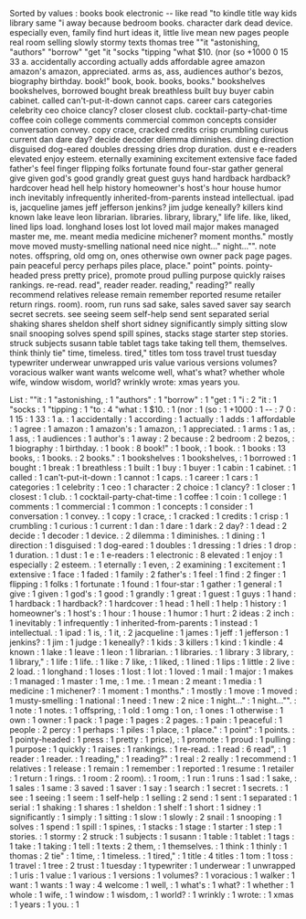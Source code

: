 Sorted by values :
books book electronic -- like read "to kindle title way kids library same "i away because bedroom books. character dark dead device. especially even, family find hurt ideas it, little live mean new pages people real room selling slowly stormy texts thomas tree ""it "astonishing, "authors" "borrow" "get "it "socks "tipping "what $10. (nor (so +1000 0 15 33 a. accidentally according actually adds affordable agree amazon amazon's amazon, appreciated. arms as, ass, audiences author's bezos, biography birthday. book!" book, book. books, books." bookshelves bookshelves, borrowed bought break breathless built buy buyer cabin cabinet. called can't-put-it-down cannot caps. career cars categories celebrity ceo choice clancy? closer closest club. cocktail-party-chat-time coffee coin college comments commercial common concepts consider conversation convey. copy crace, cracked credits crisp crumbling curious current dan dare day? decide decoder dilemma diminishes. dining direction disguised dog-eared doubles dressing dries drop duration. dust e e-readers elevated enjoy esteem. eternally examining excitement extensive face faded father's feel finger flipping folks fortunate found four-star gather general give given god's good grandly great guest guys hand hardback hardback? hardcover head hell help history homeowner's host's hour house humor inch inevitably infrequently inherited-from-parents instead intellectual. ipad is, jacqueline james jeff jefferson jenkins? jim judge keneally? killers kind known lake leave leon librarian. libraries. library, library," life life. like, liked, lined lips load. longhand loses lost lot loved mail major makes managed master me, me. meant media medicine michener? moment months." mostly move moved musty-smelling national need nice night..." night..."". note notes. offspring, old omg on, ones otherwise own owner pack page pages. pain peaceful percy perhaps piles place, place." point" points. pointy-headed press pretty price), promote proud pulling purpose quickly raises rankings. re-read. read", reader reader. reading," reading?" really recommend relatives release remain remember reported resume retailer return rings. room). room, run runs sad sake, sales saved saver say search secret secrets. see seeing seem self-help send sent separated serial shaking shares sheldon shelf short sidney significantly simply sitting slow snail snooping solves spend spill spines, stacks stage starter step stories. struck subjects susann table tablet tags take taking tell them, themselves. think thinly tie" time, timeless. tired," titles tom toss travel trust tuesday typewriter underwear unwrapped uris value various versions volumes? voracious walker want wants welcome well, what's what? whether whole wife, window wisdom, world? wrinkly wrote: xmas years you. 

List :
""it : 1
"astonishing, : 1
"authors" : 1
"borrow" : 1
"get : 1
"i : 2
"it : 1
"socks : 1
"tipping : 1
"to : 4
"what : 1
$10. : 1
(nor : 1
(so : 1
+1000 : 1
-- : 7
0 : 1
15 : 1
33 : 1
a. : 1
accidentally : 1
according : 1
actually : 1
adds : 1
affordable : 1
agree : 1
amazon : 1
amazon's : 1
amazon, : 1
appreciated. : 1
arms : 1
as, : 1
ass, : 1
audiences : 1
author's : 1
away : 2
because : 2
bedroom : 2
bezos, : 1
biography : 1
birthday. : 1
book : 8
book!" : 1
book, : 1
book. : 1
books : 13
books, : 1
books. : 2
books." : 1
bookshelves : 1
bookshelves, : 1
borrowed : 1
bought : 1
break : 1
breathless : 1
built : 1
buy : 1
buyer : 1
cabin : 1
cabinet. : 1
called : 1
can't-put-it-down : 1
cannot : 1
caps. : 1
career : 1
cars : 1
categories : 1
celebrity : 1
ceo : 1
character : 2
choice : 1
clancy? : 1
closer : 1
closest : 1
club. : 1
cocktail-party-chat-time : 1
coffee : 1
coin : 1
college : 1
comments : 1
commercial : 1
common : 1
concepts : 1
consider : 1
conversation : 1
convey. : 1
copy : 1
crace, : 1
cracked : 1
credits : 1
crisp : 1
crumbling : 1
curious : 1
current : 1
dan : 1
dare : 1
dark : 2
day? : 1
dead : 2
decide : 1
decoder : 1
device. : 2
dilemma : 1
diminishes. : 1
dining : 1
direction : 1
disguised : 1
dog-eared : 1
doubles : 1
dressing : 1
dries : 1
drop : 1
duration. : 1
dust : 1
e : 1
e-readers : 1
electronic : 8
elevated : 1
enjoy : 1
especially : 2
esteem. : 1
eternally : 1
even, : 2
examining : 1
excitement : 1
extensive : 1
face : 1
faded : 1
family : 2
father's : 1
feel : 1
find : 2
finger : 1
flipping : 1
folks : 1
fortunate : 1
found : 1
four-star : 1
gather : 1
general : 1
give : 1
given : 1
god's : 1
good : 1
grandly : 1
great : 1
guest : 1
guys : 1
hand : 1
hardback : 1
hardback? : 1
hardcover : 1
head : 1
hell : 1
help : 1
history : 1
homeowner's : 1
host's : 1
hour : 1
house : 1
humor : 1
hurt : 2
ideas : 2
inch : 1
inevitably : 1
infrequently : 1
inherited-from-parents : 1
instead : 1
intellectual. : 1
ipad : 1
is, : 1
it, : 2
jacqueline : 1
james : 1
jeff : 1
jefferson : 1
jenkins? : 1
jim : 1
judge : 1
keneally? : 1
kids : 3
killers : 1
kind : 1
kindle : 4
known : 1
lake : 1
leave : 1
leon : 1
librarian. : 1
libraries. : 1
library : 3
library, : 1
library," : 1
life : 1
life. : 1
like : 7
like, : 1
liked, : 1
lined : 1
lips : 1
little : 2
live : 2
load. : 1
longhand : 1
loses : 1
lost : 1
lot : 1
loved : 1
mail : 1
major : 1
makes : 1
managed : 1
master : 1
me, : 1
me. : 1
mean : 2
meant : 1
media : 1
medicine : 1
michener? : 1
moment : 1
months." : 1
mostly : 1
move : 1
moved : 1
musty-smelling : 1
national : 1
need : 1
new : 2
nice : 1
night..." : 1
night..."". : 1
note : 1
notes. : 1
offspring, : 1
old : 1
omg : 1
on, : 1
ones : 1
otherwise : 1
own : 1
owner : 1
pack : 1
page : 1
pages : 2
pages. : 1
pain : 1
peaceful : 1
people : 2
percy : 1
perhaps : 1
piles : 1
place, : 1
place." : 1
point" : 1
points. : 1
pointy-headed : 1
press : 1
pretty : 1
price), : 1
promote : 1
proud : 1
pulling : 1
purpose : 1
quickly : 1
raises : 1
rankings. : 1
re-read. : 1
read : 6
read", : 1
reader : 1
reader. : 1
reading," : 1
reading?" : 1
real : 2
really : 1
recommend : 1
relatives : 1
release : 1
remain : 1
remember : 1
reported : 1
resume : 1
retailer : 1
return : 1
rings. : 1
room : 2
room). : 1
room, : 1
run : 1
runs : 1
sad : 1
sake, : 1
sales : 1
same : 3
saved : 1
saver : 1
say : 1
search : 1
secret : 1
secrets. : 1
see : 1
seeing : 1
seem : 1
self-help : 1
selling : 2
send : 1
sent : 1
separated : 1
serial : 1
shaking : 1
shares : 1
sheldon : 1
shelf : 1
short : 1
sidney : 1
significantly : 1
simply : 1
sitting : 1
slow : 1
slowly : 2
snail : 1
snooping : 1
solves : 1
spend : 1
spill : 1
spines, : 1
stacks : 1
stage : 1
starter : 1
step : 1
stories. : 1
stormy : 2
struck : 1
subjects : 1
susann : 1
table : 1
tablet : 1
tags : 1
take : 1
taking : 1
tell : 1
texts : 2
them, : 1
themselves. : 1
think : 1
thinly : 1
thomas : 2
tie" : 1
time, : 1
timeless. : 1
tired," : 1
title : 4
titles : 1
tom : 1
toss : 1
travel : 1
tree : 2
trust : 1
tuesday : 1
typewriter : 1
underwear : 1
unwrapped : 1
uris : 1
value : 1
various : 1
versions : 1
volumes? : 1
voracious : 1
walker : 1
want : 1
wants : 1
way : 4
welcome : 1
well, : 1
what's : 1
what? : 1
whether : 1
whole : 1
wife, : 1
window : 1
wisdom, : 1
world? : 1
wrinkly : 1
wrote: : 1
xmas : 1
years : 1
you. : 1
